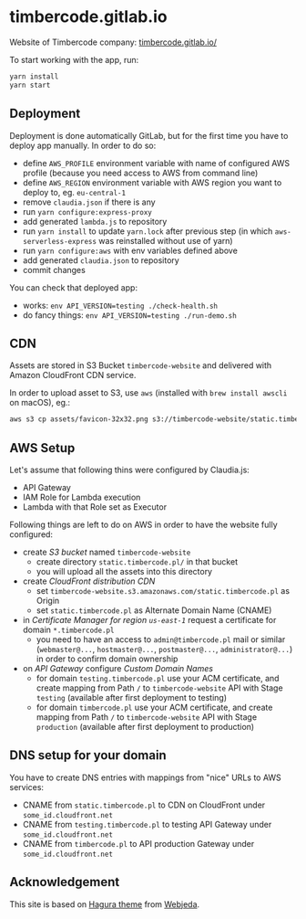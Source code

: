 # timbercode.gitlab.io

Website of Timbercode company:
 [timbercode.gitlab.io/]( http://timbercode.gitlab.io/ )

To start working with the app, run:
```bash
yarn install
yarn start
```

## Deployment

Deployment is done automatically GitLab, but for the first time
 you have to deploy app manually. In order to do so:
* define `AWS_PROFILE` environment variable with name of configured
  AWS profile (because you need access to AWS from command line)
* define `AWS_REGION` environment variable with AWS region
  you want to deploy to, eg. `eu-central-1`
* remove `claudia.json` if there is any
* run `yarn configure:express-proxy`
* add generated `lambda.js` to repository
* run `yarn install` to update `yarn.lock` after previous step
  (in which `aws-serverless-express` was reinstalled without
  use of yarn)
* run `yarn configure:aws` with env variables defined above
* add generated `claudia.json` to repository
* commit changes

You can check that deployed app:
* works: `env API_VERSION=testing ./check-health.sh`
* do fancy things: `env API_VERSION=testing ./run-demo.sh`

## CDN

Assets are stored in S3 Bucket `timbercode-website` and delivered
with Amazon CloudFront CDN service.

In order to upload asset to S3, use `aws` (installed with `brew install awscli` on macOS), eg.:
```bash
aws s3 cp assets/favicon-32x32.png s3://timbercode-website/static.timbercode.pl/favicon-32x32.png --profile <profile> --region <region>
```

## AWS Setup

Let's assume that following thins were configured by Claudia.js:
* API Gateway
* IAM Role for Lambda execution
* Lambda with that Role set as Executor

Following things are left to do on AWS in order to have
the website fully configured:
* create *S3 bucket* named `timbercode-website`
    * create directory `static.timbercode.pl/` in that bucket
    * you will upload all the assets into this directory
* create *CloudFront distribution CDN*
    * set `timbercode-website.s3.amazonaws.com/static.timbercode.pl`
      as Origin
    * set `static.timbercode.pl` as Alternate Domain Name (CNAME)
* in *Certificate Manager for region `us-east-1`* request a certificate
  for domain `*.timbercode.pl`
    * you need to have an access to `admin@timbercode.pl` mail or
      similar (`webmaster@...`, `hostmaster@...`, `postmaster@...`,
      `administrator@...`) in order to confirm domain ownership
* on *API Gateway* configure *Custom Domain Names*
    * for domain `testing.timbercode.pl` use your ACM certificate,
      and create mapping from Path `/` to `timbercode-website` API
      with Stage `testing` (available after first deployment to testing)
    * for domain `timbercode.pl` use your ACM certificate,
      and create mapping from Path `/` to `timbercode-website` API
      with Stage `production` (available after first deployment to production)
    
## DNS setup for your domain

You have to create DNS entries with mappings from "nice" URLs
to AWS services:
* CNAME from `static.timbercode.pl` to CDN on CloudFront
  under `some_id.cloudfront.net`
* CNAME from `testing.timbercode.pl` to testing API Gateway
  under `some_id.cloudfront.net`
* CNAME from `timbercode.pl` to API production Gateway 
  under `some_id.cloudfront.net`

## Acknowledgement

This site is based on [Hagura theme]( https://github.com/sharu725/hagura )
 from [Webjeda]( https://blog.webjeda.com/ ).
